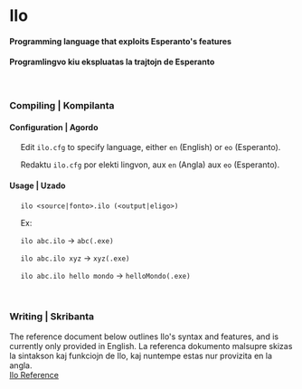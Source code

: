 # Ilo
#### Programming language that exploits Esperanto's features
#### Programlingvo kiu ekspluatas la trajtojn de Esperanto

<br>

### Compiling | Kompilanta

#### Configuration | Agordo
&nbsp;&nbsp;&nbsp;&nbsp; Edit `ilo.cfg` to specify language, either `en` (English) or `eo` (Esperanto).

&nbsp;&nbsp;&nbsp;&nbsp; Redaktu `ilo.cfg` por elekti lingvon, aux `en` (Angla) aux `eo` (Esperanto).

#### Usage | Uzado

&nbsp;&nbsp;&nbsp;&nbsp; `ilo <source|fonto>.ilo (<output|eligo>)`

&nbsp;&nbsp;&nbsp;&nbsp; Ex:

&nbsp;&nbsp;&nbsp;&nbsp; `ilo abc.ilo` -> `abc(.exe)`

&nbsp;&nbsp;&nbsp;&nbsp; `ilo abc.ilo xyz` -> `xyz(.exe)`

&nbsp;&nbsp;&nbsp;&nbsp; `ilo abc.ilo hello mondo` -> `helloMondo(.exe)`

<br>

### Writing | Skribanta
The reference document below outlines Ilo's syntax and features, and is currently only provided in English.
La referenca dokumento malsupre skizas la sintakson kaj funkciojn de Ilo, kaj nuntempe estas nur provizita en la angla.
<br>
[Ilo Reference](https://github.com/cbeimers113/ilo/blob/3b714894ac3024c8a6ec9b6cd9252d6b385e1ddf/assets/ilo_reference_v0.0.1.pdf)
